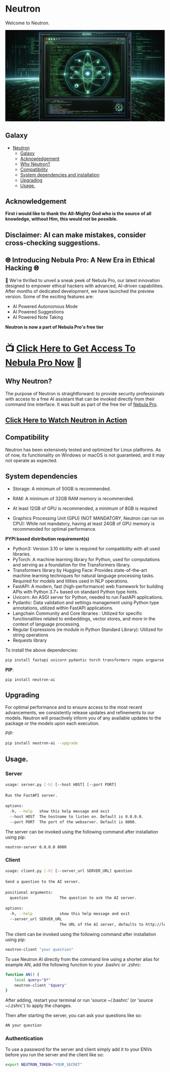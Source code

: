 # Neutron

Welcome to Neutron.

![Neutron](/images/neutron.png)

## Galaxy

- [Neutron](#Neutron)
  - [Galaxy](#galaxy)
  - [Acknowledgement](#acknowledgement)
  - [Why Neutron?](#why-Neutron)
  - [Compatibility](#compatibility)
  - [System dependencies and installation](#system-dependencies)
  - [Upgrading](#upgrading)
  - [Usage.](#usage)



## Acknowledgement

**First i would like to thank the All-Mighty God who is the source of all knowledge, without Him, this would not be possible.**

## **Disclaimer: AI can make mistakes, consider cross-checking suggestions.**

## 🌐 Introducing Nebula Pro: A New Era in Ethical Hacking 🌐

🚀 We're thrilled to unveil a sneak peek of Nebula Pro, our latest innovation designed to empower ethical hackers with advanced, AI-driven capabilities. After months of dedicated development, we have launched the preview version. Some of the exciting features are:

- AI Powered Autonomous Mode
- AI Powered Suggestions
- AI Powered Note Taking

**Neutron is now a part of Nebula Pro's free tier**
# 📺 [Click Here to Get Access To Nebula Pro Now](https://www.berylliumsec.com/nebula-pro-waitlist) 🚀



## Why Neutron?

The purpose of Neutron is straightforward: to provide security professionals  with access to a free AI assistant that can be invoked directly from their command line interface. It was built as part of the free tier of [Nebula Pro](https://www.berylliumsec.com/nebula-pro-waitlist).


## [Click Here to Watch Neutron in Action](https://youtu.be/v5X8TNPsMbM)


## Compatibility

Neutron has been extensively tested and optimized for Linux platforms. As of now, its functionality on Windows or macOS is not guaranteed, and it may not operate as expected.

## System dependencies

- Storage: A minimum of 50GB is recommended.

- RAM: A minimum of 32GB RAM memory is recommended.

- At least 12GB of GPU is recommended, a minimum of 8GB is required

- Graphics Processing Unit (GPU) (NOT MANDATORY, Neutron can run on CPU): While not mandatory, having at least 24GB of GPU memory is recommended for optimal performance.


**PYPI based distribution requirement(s)**

- Python3: Version 3.10 or later is required for compatibility with all used libraries.
- PyTorch: A machine learning library for Python, used for computations and serving as a foundation for the Transformers library.
- Transformers library by Hugging Face: Provides state-of-the-art machine learning techniques for natural language processing tasks.      Required for models and tilities used in NLP operations.
- FastAPI: A modern, fast (high-performance) web framework for building APIs with Python 3.7+ based on standard Python type hints.
- Uvicorn: An ASGI server for Python, needed to run FastAPI applications.
- Pydantic: Data validation and settings management using Python type annotations, utilized within FastAPI applications.
- Langchain Community and Core libraries : Utilized for specific functionalities related to embeddings, vector stores, and more in the context of language processing.
- Regular Expressions (re module in Python Standard Library): Utilized for string operations
- Requests library

To install the above dependencies:

```bash
pip install fastapi uvicorn pydantic torch transformers regex argparse typing-extensions langchain_community langchain_core

```

**PIP**:

```
pip install neutron-ai
```

## Upgrading

For optimal performance and to ensure access to the most recent advancements, we consistently release updates and refinements to our models. Neutron will proactively inform you of any available updates to the package or the models upon each execution.

PIP:

```bash
pip install neutron-ai --upgrade
```

## Usage.

### Server

``` bash
usage: server.py [-h] [--host HOST] [--port PORT]

Run the FastAPI server.

options:
  -h, --help   show this help message and exit
  --host HOST  The hostname to listen on. Default is 0.0.0.0.
  --port PORT  The port of the webserver. Default is 8000.
```

The server can be invoked using the following command after installation using pip:

```
neutron-server 0.0.0.0 8000
```

### Client

```bash
usage: client.py [-h] [--server_url SERVER_URL] question

Send a question to the AI server.

positional arguments:
  question              The question to ask the AI server.

options:
  -h, --help            show this help message and exit
  --server_url SERVER_URL
                        The URL of the AI server, defaults to http://localhost:8000
```

The client can be invoked using the following command after installation using pip:

```bash
neutron-client "your question"
```


To use Neutron AI directly from the command line using a shorter alias for example AN, add the following function to your .bashrc or .zshrc:

```bash
function AN() {
    local query="$*"
    neutron-client "$query"
}

```
After adding, restart your terminal or run 'source ~/.bashrc' (or 'source ~/.zshrc') to apply the changes.

Then after starting the server, you can ask your questions like so:

```bash
AN your question
```

### Authentication

To use a password for the server and client simply add it to your ENVs before you run the server and the client like so:

```bash
export NEUTRON_TOKEN="YOUR_SECRET"
```

